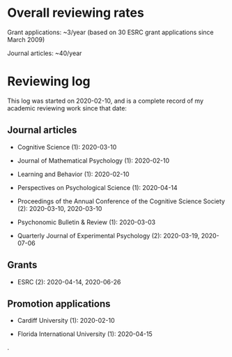 # Overall reviewing rates

Grant applications: ~3/year (based on 30 ESRC grant applications since March 2009)

Journal articles: ~40/year

# Reviewing log

This log was started on 2020-02-10, and is a complete record of my academic reviewing work since that date:

## Journal articles

- Cognitive Science (1): 2020-03-10

- Journal of Mathematical Psychology (1): 2020-02-10

- Learning and Behavior (1): 2020-02-10

- Perspectives on Psychological Science (1): 2020-04-14

- Proceedings of the Annual Conference of the Cognitive Science Society (2): 2020-03-10, 2020-03-10

- Psychonomic Bulletin & Review (1): 2020-03-03

- Quarterly Journal of Experimental Psychology (2): 2020-03-19, 2020-07-06

## Grants

- ESRC (2): 2020-04-14, 2020-06-26

## Promotion applications

- Cardiff University (1): 2020-02-10

- Florida International University (1): 2020-04-15

.
